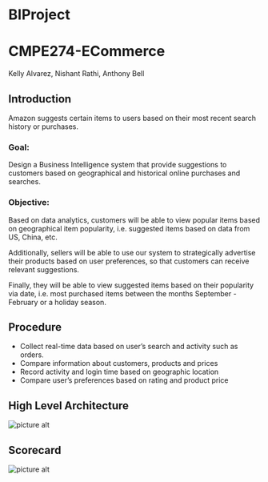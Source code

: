 # BIProject

# CMPE274-ECommerce


Kelly Alvarez, Nishant Rathi, Anthony Bell


## Introduction
Amazon suggests certain items to users based on their most recent search history or purchases.

### **Goal:** 
Design a Business Intelligence system that provide suggestions to customers based on geographical and historical online purchases and searches.

### **Objective:** 
Based on data analytics, customers will be able to view popular items based on geographical item popularity, i.e. suggested items based on data from US, China, etc.

Additionally, sellers will be able to use our system to strategically advertise their products based on user preferences, so that customers can receive relevant suggestions.   

Finally, they will be able to view suggested items based on their popularity via date, i.e. most purchased items between the months September - February or a holiday season.


## Procedure

- Collect real-time data based on user’s search and activity such as orders. 
- Compare information about customers, products and prices
- Record activity and login time based on geographic location
- Compare user’s preferences based on rating and product price


## High Level Architecture
![picture alt](images/architecture.png)


## Scorecard
![picture alt](images/scorecard.png)
